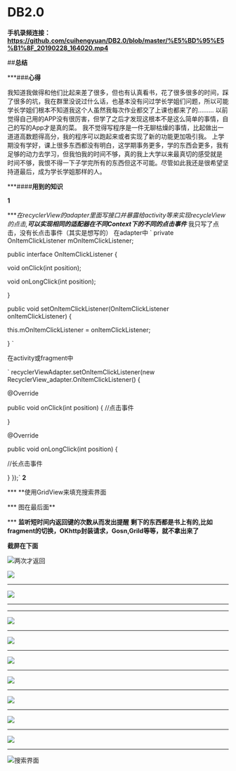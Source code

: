 # DB2.0


**手机录频连接：**
**https://github.com/cuihengyuan/DB2.0/blob/master/%E5%BD%95%E5%B1%8F_20190228_164020.mp4**

##**总结**

***###**心得**

我知道我做得和他们比起来差了很多，但也有认真看书，花了很多很多的时间，踩了很多的坑，我在群里没说过什么话，也基本没有问过学长学姐们问题，所以可能学长学姐们根本不知道我这个人虽然我每次作业都交了上课也都来了的.........
以前觉得自己用的APP没有很厉害，但学了之后才发现这根本不是这么简单的事情，自己的写的App才是真的菜。
我不觉得写程序是一件无聊枯燥的事情，比起做出一道道高数题得高分，我的程序可以跑起来或者实现了新的功能更加吸引我。
上学期没有学好，课上很多东西都没有明白，这学期事务更多，学的东西会更多，我有足够的动力去学习，但我怕我的时间不够，真的我上大学以来最真切的感受就是
时间不够，我恨不得一下子学完所有的东西但这不可能。尽管如此我还是很希望坚持道最后，成为学长学姐那样的人。

***####**用到的知识**

**1**

****在recyclerView的adapter里面写接口并暴露给activity等来实现recycleView的点击,**可以实现相同的适配器在不同Context下的不同的点击事件***
我只写了点击，没有长点击事件（其实是想写的）
 在adapter中
 ` private OnItemClickListener mOnItemClickListener;

public interface OnItemClickListener {

void onClick(int position);

void onLongClick(int position);

}

public void setOnItemClickListener(OnItemClickListener onItemClickListener) {

this.mOnItemClickListener = onItemClickListener;

} 
     ` 

在activity或fragment中

`      recyclerViewAdapter.setOnItemClickListener(new RecyclerView_adapter.OnItemClickListener() {

@Override

public void onClick(int position) {
                                //点击事件

}

@Override

public void onLongClick(int position) {

//长点击事件

}
                        });`
 **2**

*** **使用GridView来填充搜索界面

*** 图在最后面**


*** **监听短时间内返回键的次数从而发出提醒**
**剩下的东西都是书上有的,比如fragment的切换，OKhttp封装请求，Gosn,Grild等等，就不拿出来了** 

**截屏在下面**

![两次才返回](https://raw.githubusercontent.com/cuihengyuan/DB2.0/master/超级截屏_20190301_173905.png) 


 
 ![](https://raw.githubusercontent.com/cuihengyuan/DB2.0/master/超级截屏_20190301_164153.png)
***
![](https://raw.githubusercontent.com/cuihengyuan/DB2.0/master/超级截屏_20190301_164330.png)
***
***
![](https://raw.githubusercontent.com/cuihengyuan/DB2.0/master/超级截屏_20190301_164228.png)
***
![](https://raw.githubusercontent.com/cuihengyuan/DB2.0/master/超级截屏_20190301_164243.png)
***
![](https://raw.githubusercontent.com/cuihengyuan/DB2.0/master/超级截屏_20190301_164313.png)
***
![](https://raw.githubusercontent.com/cuihengyuan/DB2.0/master/超级截屏_20190301_164358.png)
***
![](https://raw.githubusercontent.com/cuihengyuan/DB2.0/master/超级截屏_20190301_164412.png)
***
![](https://raw.githubusercontent.com/cuihengyuan/DB2.0/master/超级截屏_20190301_164433.png)
***
![](https://raw.githubusercontent.com/cuihengyuan/DB2.0/master/超级截屏_20190301_164211.png)
***












![搜索界面](https://raw.githubusercontent.com/cuihengyuan/DB2.0/master/超级截屏_20190301_164330.png)
 
                        
                        
                        
                        
                        
                        
                        
                        
                        
                        
                        
                        
